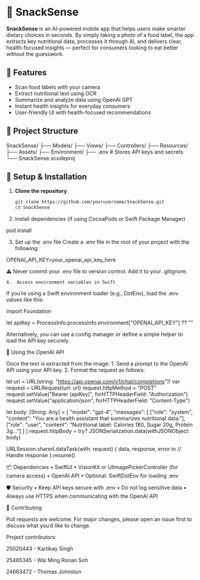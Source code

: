 # 🥗 SnackSense

**SnackSense** is an AI-powered mobile app that helps users make smarter dietary choices in seconds. By simply taking a photo of a food label, the app extracts key nutritional data, processes it through AI, and delivers clear, health-focused insights — perfect for consumers looking to eat better without the guesswork.

## 📲 Features

- Scan food labels with your camera
- Extract nutritional text using OCR
- Summarize and analyze data using OpenAI GPT
- Instant health insights for everyday consumers
- User-friendly UI with health-focused recommendations

## 🚀 Project Structure
SnackSense/
├── Models/
├── Views/
├── Controllers/
├── Resources/
├── Assets/
├── Environment/
├── .env                 # Stores API keys and secrets
└── SnackSense.xcodeproj

## 🔧 Setup & Installation

1. **Clone the repository**

   ```bash
   git clone https://github.com/yourusername/SnackSense.git
   cd SnackSense
   
2.	Install dependencies (if using CocoaPods or Swift Package Manager)

   pod install

3.	Set up the .env file
Create a .env file in the root of your project with the following:

OPENAI_API_KEY=your_openai_api_key_here

⚠️ Never commit your .env file to version control. Add it to your .gitignore.

	4.	Access environment variables in Swift
If you’re using a Swift environment loader (e.g., DotEnv), load the .env values like this:

import Foundation

let apiKey = ProcessInfo.processInfo.environment["OPENAI_API_KEY"] ?? ""

Alternatively, you can use a config manager or define a simple helper to load the API key securely.

💬 Using the OpenAI API

Once the text is extracted from the image:
	1.	Send a prompt to the OpenAI API using your API key.
	2.	Format the request as follows:

 let url = URL(string: "https://api.openai.com/v1/chat/completions")!
var request = URLRequest(url: url)
request.httpMethod = "POST"
request.setValue("Bearer \(apiKey)", forHTTPHeaderField: "Authorization")
request.setValue("application/json", forHTTPHeaderField: "Content-Type")

let body: [String: Any] = [
    "model": "gpt-4",
    "messages": [
        ["role": "system", "content": "You are a health assistant that summarizes nutritional data."],
        ["role": "user", "content": "Nutritional label: Calories 180, Sugar 20g, Protein 3g..."]
    ]
]
request.httpBody = try? JSONSerialization.data(withJSONObject: body)

URLSession.shared.dataTask(with: request) { data, response, error in
    // Handle response
}.resume()

📦 Dependencies
	•	SwiftUI
	•	VisionKit or UIImagePickerController (for camera access)
	•	OpenAI API
	•	Optional: SwiftDotEnv for loading .env

🛡️ Security
	•	Keep API keys secure with .env
	•	Do not log sensitive data
	•	Always use HTTPS when communicating with the OpenAI API

🤝 Contributing

Pull requests are welcome. For major changes, please open an issue first to discuss what you’d like to change.

Project contributors:

25020443 - Kartikay Singh

25465345 - Wai Ming Ronan Soh

24663472 - Thomas Johnston
